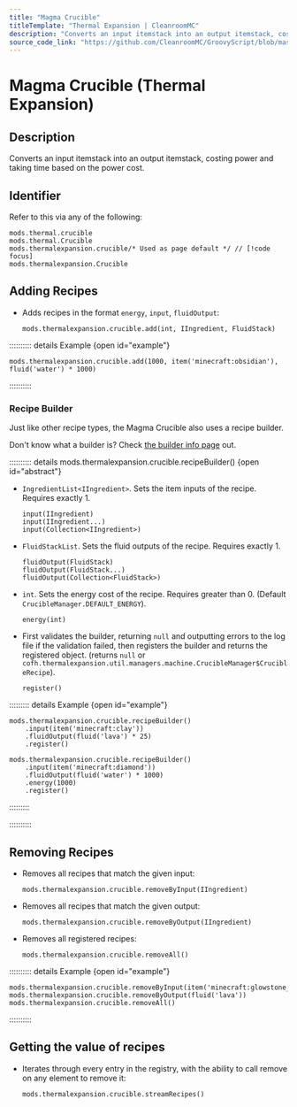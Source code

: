 ```yaml
---
title: "Magma Crucible"
titleTemplate: "Thermal Expansion | CleanroomMC"
description: "Converts an input itemstack into an output itemstack, costing power and taking time based on the power cost."
source_code_link: "https://github.com/CleanroomMC/GroovyScript/blob/master/src/main/java/com/cleanroommc/groovyscript/compat/mods/thermalexpansion/machine/Crucible.java"
---
```


# Magma Crucible (Thermal Expansion)

## Description

Converts an input itemstack into an output itemstack, costing power and taking time based on the power cost.

## Identifier

Refer to this via any of the following:

```groovy:no-line-numbers {3}
mods.thermal.crucible
mods.thermal.Crucible
mods.thermalexpansion.crucible/* Used as page default */ // [!code focus]
mods.thermalexpansion.Crucible
```


## Adding Recipes

- Adds recipes in the format `energy`, `input`, `fluidOutput`:

    ```groovy:no-line-numbers
    mods.thermalexpansion.crucible.add(int, IIngredient, FluidStack)
    ```

:::::::::: details Example {open id="example"}
```groovy:no-line-numbers
mods.thermalexpansion.crucible.add(1000, item('minecraft:obsidian'), fluid('water') * 1000)
```

::::::::::

### Recipe Builder

Just like other recipe types, the Magma Crucible also uses a recipe builder.

Don't know what a builder is? Check [the builder info page](../../introduction/builder.md) out.

:::::::::: details mods.thermalexpansion.crucible.recipeBuilder() {open id="abstract"}
- `IngredientList<IIngredient>`. Sets the item inputs of the recipe. Requires exactly 1.

    ```groovy:no-line-numbers
    input(IIngredient)
    input(IIngredient...)
    input(Collection<IIngredient>)
    ```

- `FluidStackList`. Sets the fluid outputs of the recipe. Requires exactly 1.

    ```groovy:no-line-numbers
    fluidOutput(FluidStack)
    fluidOutput(FluidStack...)
    fluidOutput(Collection<FluidStack>)
    ```

- `int`. Sets the energy cost of the recipe. Requires greater than 0. (Default `CrucibleManager.DEFAULT_ENERGY`).

    ```groovy:no-line-numbers
    energy(int)
    ```

- First validates the builder, returning `null` and outputting errors to the log file if the validation failed, then registers the builder and returns the registered object. (returns `null` or `cofh.thermalexpansion.util.managers.machine.CrucibleManager$CrucibleRecipe`).

    ```groovy:no-line-numbers
    register()
    ```

::::::::: details Example {open id="example"}
```groovy:no-line-numbers
mods.thermalexpansion.crucible.recipeBuilder()
    .input(item('minecraft:clay'))
    .fluidOutput(fluid('lava') * 25)
    .register()

mods.thermalexpansion.crucible.recipeBuilder()
    .input(item('minecraft:diamond'))
    .fluidOutput(fluid('water') * 1000)
    .energy(1000)
    .register()
```

:::::::::

::::::::::

## Removing Recipes

- Removes all recipes that match the given input:

    ```groovy:no-line-numbers
    mods.thermalexpansion.crucible.removeByInput(IIngredient)
    ```

- Removes all recipes that match the given output:

    ```groovy:no-line-numbers
    mods.thermalexpansion.crucible.removeByOutput(IIngredient)
    ```

- Removes all registered recipes:

    ```groovy:no-line-numbers
    mods.thermalexpansion.crucible.removeAll()
    ```

:::::::::: details Example {open id="example"}
```groovy:no-line-numbers
mods.thermalexpansion.crucible.removeByInput(item('minecraft:glowstone_dust'))
mods.thermalexpansion.crucible.removeByOutput(fluid('lava'))
mods.thermalexpansion.crucible.removeAll()
```

::::::::::

## Getting the value of recipes

- Iterates through every entry in the registry, with the ability to call remove on any element to remove it:

    ```groovy:no-line-numbers
    mods.thermalexpansion.crucible.streamRecipes()
    ```
